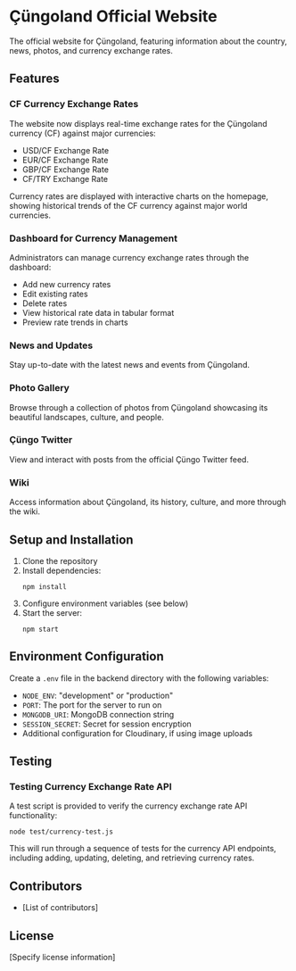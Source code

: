 # Çüngoland Official Website

The official website for Çüngoland, featuring information about the country, news, photos, and currency exchange rates.

## Features

### CF Currency Exchange Rates

The website now displays real-time exchange rates for the Çüngoland currency (CF) against major currencies:

- USD/CF Exchange Rate
- EUR/CF Exchange Rate
- GBP/CF Exchange Rate
- CF/TRY Exchange Rate

Currency rates are displayed with interactive charts on the homepage, showing historical trends of the CF currency against major world currencies.

### Dashboard for Currency Management

Administrators can manage currency exchange rates through the dashboard:

- Add new currency rates
- Edit existing rates
- Delete rates
- View historical rate data in tabular format
- Preview rate trends in charts

### News and Updates

Stay up-to-date with the latest news and events from Çüngoland.

### Photo Gallery

Browse through a collection of photos from Çüngoland showcasing its beautiful landscapes, culture, and people.

### Çüngo Twitter

View and interact with posts from the official Çüngo Twitter feed.

### Wiki

Access information about Çüngoland, its history, culture, and more through the wiki.

## Setup and Installation

1. Clone the repository
2. Install dependencies:
   ```
   npm install
   ```
3. Configure environment variables (see below)
4. Start the server:
   ```
   npm start
   ```

## Environment Configuration

Create a `.env` file in the backend directory with the following variables:

- `NODE_ENV`: "development" or "production"
- `PORT`: The port for the server to run on
- `MONGODB_URI`: MongoDB connection string
- `SESSION_SECRET`: Secret for session encryption
- Additional configuration for Cloudinary, if using image uploads

## Testing

### Testing Currency Exchange Rate API

A test script is provided to verify the currency exchange rate API functionality:

```
node test/currency-test.js
```

This will run through a sequence of tests for the currency API endpoints, including adding, updating, deleting, and retrieving currency rates.

## Contributors

- [List of contributors]

## License

[Specify license information]
